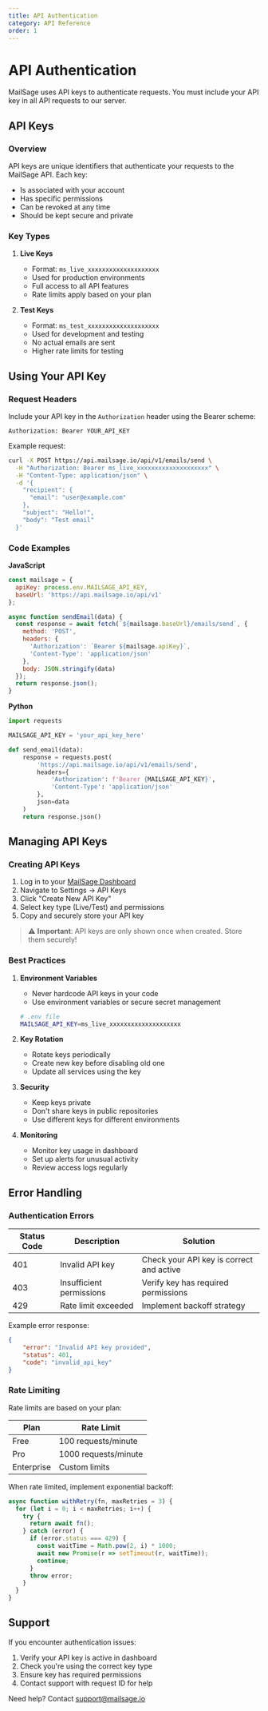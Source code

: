 ```yaml
---
title: API Authentication
category: API Reference
order: 1
---
```


# API Authentication

MailSage uses API keys to authenticate requests. You must include your API key in all API requests to our server.

## API Keys

### Overview

API keys are unique identifiers that authenticate your requests to the MailSage API. Each key:

- Is associated with your account
- Has specific permissions
- Can be revoked at any time
- Should be kept secure and private

### Key Types

1. **Live Keys**
   - Format: `ms_live_xxxxxxxxxxxxxxxxxxxx`
   - Used for production environments
   - Full access to all API features
   - Rate limits apply based on your plan

2. **Test Keys**
   - Format: `ms_test_xxxxxxxxxxxxxxxxxxxx`
   - Used for development and testing
   - No actual emails are sent
   - Higher rate limits for testing

## Using Your API Key

### Request Headers

Include your API key in the `Authorization` header using the Bearer scheme:

```http
Authorization: Bearer YOUR_API_KEY
```

Example request:

```bash
curl -X POST https://api.mailsage.io/api/v1/emails/send \
  -H "Authorization: Bearer ms_live_xxxxxxxxxxxxxxxxxxxx" \
  -H "Content-Type: application/json" \
  -d '{
    "recipient": {
      "email": "user@example.com"
    },
    "subject": "Hello!",
    "body": "Test email"
  }'
```

### Code Examples

**JavaScript**

```javascript
const mailsage = {
  apiKey: process.env.MAILSAGE_API_KEY,
  baseUrl: 'https://api.mailsage.io/api/v1'
};

async function sendEmail(data) {
  const response = await fetch(`${mailsage.baseUrl}/emails/send`, {
    method: 'POST',
    headers: {
      'Authorization': `Bearer ${mailsage.apiKey}`,
      'Content-Type': 'application/json'
    },
    body: JSON.stringify(data)
  });
  return response.json();
}
```

**Python**

```python
import requests

MAILSAGE_API_KEY = 'your_api_key_here'

def send_email(data):
    response = requests.post(
        'https://api.mailsage.io/api/v1/emails/send',
        headers={
            'Authorization': f'Bearer {MAILSAGE_API_KEY}',
            'Content-Type': 'application/json'
        },
        json=data
    )
    return response.json()
```

## Managing API Keys

### Creating API Keys

1. Log in to your [MailSage Dashboard](https://dashboard.mailsage.io)
2. Navigate to Settings → API Keys
3. Click "Create New API Key"
4. Select key type (Live/Test) and permissions
5. Copy and securely store your API key

> ⚠️ **Important**: API keys are only shown once when created. Store them securely!

### Best Practices

1. **Environment Variables**
   - Never hardcode API keys in your code
   - Use environment variables or secure secret management

   ```bash
   # .env file
   MAILSAGE_API_KEY=ms_live_xxxxxxxxxxxxxxxxxxxx
   ```

2. **Key Rotation**
   - Rotate keys periodically
   - Create new key before disabling old one
   - Update all services using the key

3. **Security**
   - Keep keys private
   - Don't share keys in public repositories
   - Use different keys for different environments

4. **Monitoring**
   - Monitor key usage in dashboard
   - Set up alerts for unusual activity
   - Review access logs regularly

## Error Handling

### Authentication Errors

| Status Code | Description | Solution |
|------------|-------------|-----------|
| 401 | Invalid API key | Check your API key is correct and active |
| 403 | Insufficient permissions | Verify key has required permissions |
| 429 | Rate limit exceeded | Implement backoff strategy |

Example error response:

```json
{
    "error": "Invalid API key provided",
    "status": 401,
    "code": "invalid_api_key"
}
```

### Rate Limiting

Rate limits are based on your plan:

| Plan | Rate Limit |
|------|------------|
| Free | 100 requests/minute |
| Pro | 1000 requests/minute |
| Enterprise | Custom limits |

When rate limited, implement exponential backoff:

```javascript
async function withRetry(fn, maxRetries = 3) {
  for (let i = 0; i < maxRetries; i++) {
    try {
      return await fn();
    } catch (error) {
      if (error.status === 429) {
        const waitTime = Math.pow(2, i) * 1000;
        await new Promise(r => setTimeout(r, waitTime));
        continue;
      }
      throw error;
    }
  }
}
```

## Support

If you encounter authentication issues:

1. Verify your API key is active in dashboard
2. Check you're using the correct key type
3. Ensure key has required permissions
4. Contact support with request ID for help

Need help? Contact [support@mailsage.io](mailto:support@mailsage.io)
